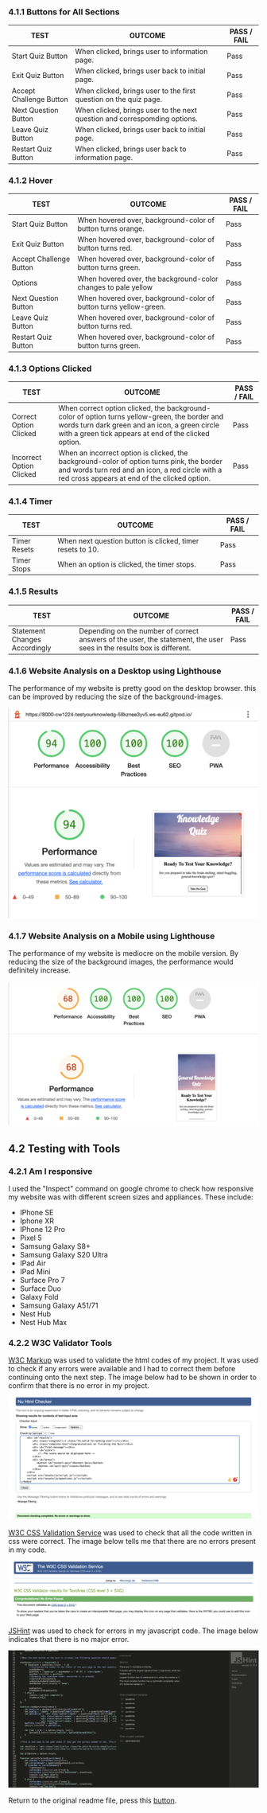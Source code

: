 ### 4.1.1 Buttons for All Sections

TEST            | OUTCOME                          | PASS / FAIL  
--------------- | -------------------------------- | ---------------
Start Quiz Button | When clicked, brings user to information page. | Pass
Exit Quiz Button | When clicked, brings user back to initial page. | Pass
Accept Challenge Button | When clicked, brings user to the first question on the quiz page. | Pass
Next Question Button | When clicked, brings user to the next question and correspomding options. | Pass
Leave Quiz Button | When clicked, brings user back to initial page. | Pass
Restart Quiz Button | When clicked, brings user back to information page. | Pass

### 4.1.2 Hover

TEST            | OUTCOME                          | PASS / FAIL  
--------------- | -------------------------------- | ---------------
Start Quiz Button | When hovered over, background-color of button turns orange. | Pass
Exit Quiz Button | When hovered over, background-color of button turns red. | Pass
Accept Challenge Button | When hovered over, background-color of button turns green. | Pass
Options | When hovered over, the background-color changes to pale yellow | Pass
Next Question Button | When hovered over, background-color of button turns yellow-green. | Pass
Leave Quiz Button | When hovered over, background-color of button turns red. | Pass
Restart Quiz Button | When hovered over, background-color of button turns green. | Pass

### 4.1.3 Options Clicked

TEST            | OUTCOME                          | PASS / FAIL  
--------------- | -------------------------------- | ---------------
Correct Option Clicked | When correct option clicked, the background-color of option turns yellow-green, the border and words turn dark green and an icon, a green circle with a green tick appears at end of the clicked option. | Pass
Incorrect Option Clicked | When an incorrect option is clicked, the background-color of option turns pink, the border and words turn red and an icon, a red circle with a red cross appears at end of the clicked option. | Pass

### 4.1.4 Timer

TEST            | OUTCOME                          | PASS / FAIL  
--------------- | -------------------------------- | ---------------
Timer Resets | When next question button is clicked, timer resets to 10. | Pass
Timer Stops | When an option is clicked, the timer stops. | Pass

### 4.1.5 Results

TEST            | OUTCOME                          | PASS / FAIL  
--------------- | -------------------------------- | ---------------
Statement Changes Accordingly | Depending on the number of correct answers of the user, the statement, the user sees in the results box is different. | Pass

### 4.1.6 Website Analysis on a Desktop using Lighthouse

The performance of my website is pretty good on the desktop browser. this can be improved by reducing the size of the background-images.

![Lighthouse 1](/assets/screenshots/lighthouse-desktop.png)

### 4.1.7 Website Analysis on a Mobile using Lighthouse

The performance of my website is mediocre on the mobile version. By reducing the size of the background images, the performance would definitely increase.

![Lighthouse 2](/assets/screenshots/lighthouse-mobile.png)

## 4.2 Testing with Tools

### 4.2.1 Am I responsive

I used the "Inspect" command on google chrome to check how responsive my website was with different screen sizes and appliances. These include:

- IPhone SE
- Iphone XR
- IPhone 12 Pro
- Pixel 5
- Samsung Galaxy S8+
- Samsung Galaxy S20 Ultra
- IPad Air
- IPad Mini
- Surface Pro 7
- Surface Duo
- Galaxy Fold
- Samsung Galaxy A51/71
- Nest Hub
- Nest Hub Max

### 4.2.2 W3C Validator Tools

[W3C Markup](https://validator.w3.org/) was used to validate the html codes of my project. It was used to check if any errors were available and I had to correct them before continuing onto the next step. The image below had to be shown in order to confirm that there is no error in my project.

![Confirmation-HTML](/assets/screenshots/document-check-1.png)

[W3C CSS Validation Service](https://jigsaw.w3.org/css-validator/) was used to check that all the code written in css were correct. The image below tells me that there are no errors present in my code.

![Confirmation-CSS](/assets/screenshots/document-check-2.png)

[JSHint](https://jshint.com/) was used to check for errors in my javascript code. The image below indicates that there is no major error.

![Confirmation-JS](/assets/screenshots/document-check-3.png)

Return to the original readme file, press this [button](readme.md).